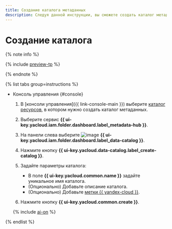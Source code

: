 ```yaml
---
title: Создание каталога метаданных
description: Следуя данной инструкции, вы сможете создать каталог метаданных в {{ data-catalog-full-name }}.
---
```


# Создание каталога


{% note info %}

{% include [preview-tp](../../../_includes/preview-tp.md) %}

{% endnote %}


{% list tabs group=instructions %}

- Консоль управления {#console}

    1. В [консоли управления]({{ link-console-main }}) выберите [каталог ресурсов](../../../resource-manager/concepts/resources-hierarchy.md#folder), в котором нужно создать каталог метаданных.
    1. Выберите сервис **{{ ui-key.yacloud.iam.folder.dashboard.label_metadata-hub }}**.
    1. На панели слева выберите ![image](../../../_assets/console-icons/folder-magnifier.svg) **{{ ui-key.yacloud.iam.folder.dashboard.label_data-catalog }}**.
    1. Нажмите кнопку **{{ ui-key.yacloud.data-catalog.label_create-catalog }}**.
    1. Задайте параметры каталога:

       * В поле **{{ ui-key.yacloud.common.name }}** задайте уникальное имя каталога.
       * (Опционально) Добавьте описание каталога.
       * (Опционально) Добавьте [метки {{ yandex-cloud }}](../../../resource-manager/concepts/labels.md).

    1. Нажмите кнопку **{{ ui-key.yacloud.common.create }}**.

    {% include [ai-on](../../../_includes/metadata-hub/data-catalog-ai-markup-on.md) %}

{% endlist %}
